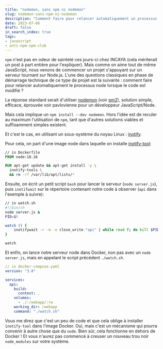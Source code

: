 ```yaml
---
title: "nodemon, sans npm ni nodemon"
slug: nodemon-sans-npm-ni-nodemon
description: "Comment faire pour relancer automatiquement un processus node lorsque le code est modifié, sans npm ni nodemon ?"
date: 2023-07-06
draft: false
in_search_index: true
tags: 
- javascript
- anti-npm-npm-club
---
```


`npm` n'est pas en odeur de sainteté ces jours-ci chez INCAYA (cela mériterait un post à part entière pour l'expliquer). Mais comme on aime tout de même JavaScript, nous venons de commencer un projet s'appuyant sur un serveur tournant sur Node.js. L'une des questions classiques en phase de démarrage technique de ce type de projet est la suivante : comment faire pour relancer automatiquement le processus node lorsque le code est modifié ?

La réponse standard serait d'utiliser [nodemon](https://nodemon.io/) (voir [pm2](https://pm2.keymetrics.io/)), solution simple, efficace, éprouvée voir pavlovienne pour un développeur JavaScript/Node.

Mais cela implique un `npm install --dev nodemon`. Hors l'idée est de reculer au maximum l'utilisation de `npm`, tant que d'autres solutions viables et suffisamment simples existent.

Et c'est le cas, en utilisant un sous-système du noyau Linux : [inotify](https://en.wikipedia.org/wiki/Inotify).

Pour cela, on part d'une image node dans laquelle on installe [inotify-tool](https://github.com/inotify-tools/inotify-tools):

```dockerfile
// in Dockerfile
FROM node:18.16

RUN apt-get update && apt-get install -y \
  inotify-tools \
  && rm -rf /var/lib/apt/lists/*
```

Ensuite, on écrit un petit script `bash` pour lancer le serveur (`node server.js`), puis `inotifwait` sur le répertoire contenant notre code à observer (`api` dans l'exemple à suivre):

```bash
// in watch.sh
#!/bin/sh
node server.js &
PID=$!

watch () {
    inotifywait -r -m -e close_write "api" | while read f; do kill $PID; node server.js & PID=$!; done
}

watch
```

Et enfin, on lance notre serveur node dans Docker, non pas avec un `node server.js`, mais en appelant le script précédent `./watch.sh`.

```yaml
// in docker-compose.yaml
version: "3.8"

services:
  api:
    build:
      context: .
    volumes:
      - ./:/webapp/:rw
    working_dir: /webapp
    command: "./watch.sh"
```

Vous me direz que c'est un peu de code et que cela oblige à installer `inotify-tool` dans l'image Docker. Oui, mais c'est un mécanisme qui pourra convenir à autre chose que du `node`. Bien sûr, cela fonctionne en dehors de Docker ! Et vous n'aurez pas commencé à creuser un nouveau trou noir `node_modules` sur votre système.
